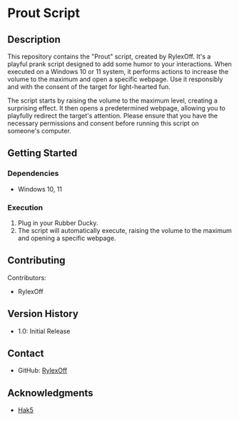 # Prout Script

## Description

This repository contains the "Prout" script, created by RylexOff. It's a playful prank script designed to add some humor to your interactions. When executed on a Windows 10 or 11 system, it performs actions to increase the volume to the maximum and open a specific webpage. Use it responsibly and with the consent of the target for light-hearted fun.

The script starts by raising the volume to the maximum level, creating a surprising effect. It then opens a predetermined webpage, allowing you to playfully redirect the target's attention. Please ensure that you have the necessary permissions and consent before running this script on someone's computer.

## Getting Started

### Dependencies

- Windows 10, 11

### Execution

1. Plug in your Rubber Ducky.
2. The script will automatically execute, raising the volume to the maximum and opening a specific webpage.

## Contributing

Contributors:
- RylexOff

## Version History

- 1.0: Initial Release

## Contact

- GitHub: [RylexOff](https://github.com/RylexOff)

## Acknowledgments

- [Hak5](https://hak5.org/)

